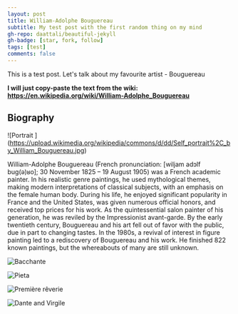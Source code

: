 ```yaml
---
layout: post
title: William-Adolphe Bouguereau
subtitle: My test post with the first random thing on my mind
gh-repo: daattali/beautiful-jekyll
gh-badge: [star, fork, follow]
tags: [test]
comments: false
---
```


This is a test post. Let's talk about my favourite artist - Bouguereau

**I will just copy-paste the text from the wiki: https://en.wikipedia.org/wiki/William-Adolphe_Bouguereau**

## Biography

![Portrait ] (https://upload.wikimedia.org/wikipedia/commons/d/dd/Self_portrait%2C_by_William_Bouguereau.jpg)

William-Adolphe Bouguereau (French pronunciation: ​[wiljam adɔlf buɡ(ə)ʁo]; 30 November 1825 – 19 August 1905) was a French academic painter. In his realistic genre paintings, he used mythological themes, making modern interpretations of classical subjects, with an emphasis on the female human body. During his life, he enjoyed significant popularity in France and the United States, was given numerous official honors, and received top prices for his work. As the quintessential salon painter of his generation, he was reviled by the Impressionist avant-garde. By the early twentieth century, Bouguereau and his art fell out of favor with the public, due in part to changing tastes. In the 1980s, a revival of interest in figure painting led to a rediscovery of Bouguereau and his work. He finished 822 known paintings, but the whereabouts of many are still unknown.

![Bacchante ](https://upload.wikimedia.org/wikipedia/commons/d/dc/William-Adolphe_Bouguereau_%281825-1905%29_-_Bacchante_%281894%29.jpg)

![Pieta ](https://upload.wikimedia.org/wikipedia/commons/b/bc/William-Adolphe_Bouguereau_%281825-1905%29_-_Pieta_%281876%29.jpg)

![Première rêverie ](https://upload.wikimedia.org/wikipedia/commons/a/ac/Les_murmures_de_l%27Amour%2C_William-Adolphe_Bouguereau.jpg)

![Dante and Virgile ](https://upload.wikimedia.org/wikipedia/commons/2/27/William_Bouguereau_-_Dante_and_Virgile_-_Google_Art_Project_2.jpg)